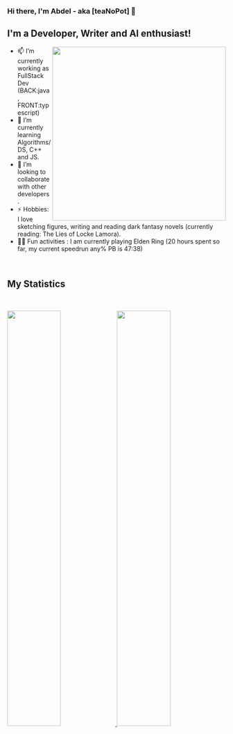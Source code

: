### Hi there, I'm Abdel - aka [teaNoPot] 👋

## I'm a Developer, Writer and AI enthusiast!
 
  <img align="right" src="https://github-readme-stats.vercel.app/api/top-langs/?username=teaNoPot&theme=gruvbox&layout=compact&hide_border=true" width="400">
 
- 📫 I’m currently working as FullStack Dev (BACK:java, FRONT:typescript)
- 🌱 I’m currently learning Algorithms/DS, C++ and JS.
- 👯 I’m looking to collaborate with other developers.
- ⚡ Hobbies: I love sketching figures, writing and reading dark fantasy novels (currently reading: The Lies of Locke Lamora).
- 🤸‍♂️ Fun activities : I am currently playing Elden Ring (20 hours spent so far, my current speedrun any% PB is 47:38)

</br>

## My Statistics

<br/>
<p align="left">
  <a href="https://abdel-portfolio.netlify.app/">
  <img width="49.5%" src="https://github-readme-stats.vercel.app/api?username=teaNoPot&show_icons=true&theme=gruvbox&hide_border=true" />
  <img width="49.5%" src="https://github-readme-streak-stats.herokuapp.com/?user=teaNoPot&theme=gruvbox&hide_border=true" />
  </a>
</p>
<br>
